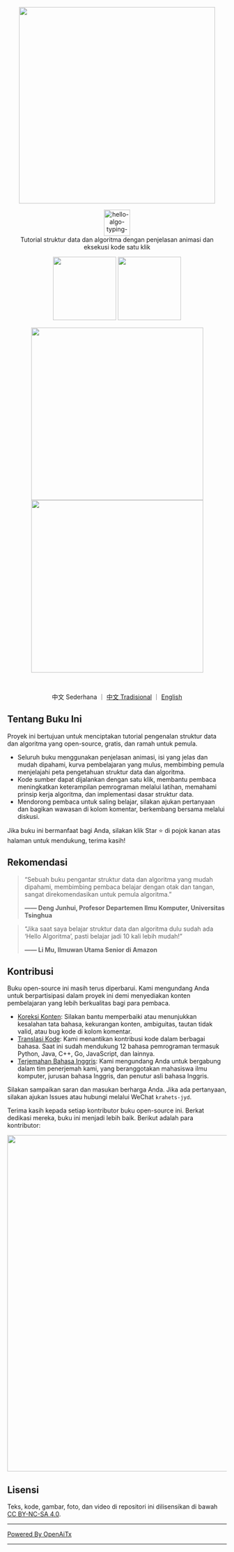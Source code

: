 <p align="center">
  <a href="https://www.hello-algo.com/">
    <img src="https://www.hello-algo.com/index.assets/hello_algo_header.png" width="450"></a>
</p>

<p align="center">
  <img style="height: 60px;" src="https://readme-typing-svg.demolab.com?font=Noto+Sans+SC&weight=400&duration=3500&pause=2000&color=21C8B8&center=true&vCenter=true&random=false&width=200&lines=Hello%2C+%E7%AE%97%E6%B3%95+!" alt="hello-algo-typing-svg" />
  </br>
  Tutorial struktur data dan algoritma dengan penjelasan animasi dan eksekusi kode satu klik
</p>

<p align="center">
  <a href="https://www.hello-algo.com/">
    <img src="https://www.hello-algo.com/index.assets/btn_read_online_dark.svg" width="145"></a>
  <a href="https://github.com/krahets/hello-algo/releases">
    <img src="https://www.hello-algo.com/index.assets/btn_download_pdf_dark.svg" width="145"></a>
</p>

<p align="center">
  <img src="https://www.hello-algo.com/index.assets/animation.gif" width="395">
  <img src="https://www.hello-algo.com/index.assets/running_code.gif" width="395">
</p>

<p align="center">
  <img src="https://img.shields.io/badge/Python-snow?logo=python&logoColor=3776AB" alt="" />
  <img src="https://img.shields.io/badge/Java-snow?logo=coffeescript&logoColor=FC4C02" alt="" />
  <img src="https://img.shields.io/badge/C%2B%2B-snow?logo=c%2B%2B&logoColor=00599C" alt="" />
  <img src="https://img.shields.io/badge/C-snow?logo=c&logoColor=A8B9CC" alt="" />
  <img src="https://img.shields.io/badge/C%23-snow?logo=csharp&logoColor=512BD4" alt="" />
  <img src="https://img.shields.io/badge/JavaScript-snow?logo=javascript&logoColor=E9CE30" alt="" />
  <img src="https://img.shields.io/badge/Go-snow?logo=go&logoColor=00ADD8" alt="" />
  <img src="https://img.shields.io/badge/Swift-snow?logo=swift&logoColor=F05138" alt="" />
  <img src="https://img.shields.io/badge/Rust-snow?logo=rust&logoColor=000000" alt="" />
  <img src="https://img.shields.io/badge/Ruby-snow?logo=ruby&logoColor=CC342D" alt="" />
  <img src="https://img.shields.io/badge/Kotlin-snow?logo=kotlin&logoColor=7F52FF" alt="" />
  <img src="https://img.shields.io/badge/TypeScript-snow?logo=typescript&logoColor=3178C6" alt="" />
  <img src="https://img.shields.io/badge/Dart-snow?logo=dart&logoColor=0175C2" alt="" />
</p>

<p align="center">
  中文 Sederhana
  ｜
  <a href="https://github.com/krahets/hello-algo/blob/main/zh-hant/README.md">中文 Tradisional</a>
  ｜
  <a href="https://github.com/krahets/hello-algo/blob/main/en/README.md">English</a>
</p>

## Tentang Buku Ini

Proyek ini bertujuan untuk menciptakan tutorial pengenalan struktur data dan algoritma yang open-source, gratis, dan ramah untuk pemula.

- Seluruh buku menggunakan penjelasan animasi, isi yang jelas dan mudah dipahami, kurva pembelajaran yang mulus, membimbing pemula menjelajahi peta pengetahuan struktur data dan algoritma.
- Kode sumber dapat dijalankan dengan satu klik, membantu pembaca meningkatkan keterampilan pemrograman melalui latihan, memahami prinsip kerja algoritma, dan implementasi dasar struktur data.
- Mendorong pembaca untuk saling belajar, silakan ajukan pertanyaan dan bagikan wawasan di kolom komentar, berkembang bersama melalui diskusi.

Jika buku ini bermanfaat bagi Anda, silakan klik Star :star: di pojok kanan atas halaman untuk mendukung, terima kasih!

## Rekomendasi

> “Sebuah buku pengantar struktur data dan algoritma yang mudah dipahami, membimbing pembaca belajar dengan otak dan tangan, sangat direkomendasikan untuk pemula algoritma.”
>
> **—— Deng Junhui, Profesor Departemen Ilmu Komputer, Universitas Tsinghua**

> “Jika saat saya belajar struktur data dan algoritma dulu sudah ada ‘Hello Algoritma’, pasti belajar jadi 10 kali lebih mudah!”
>
> **—— Li Mu, Ilmuwan Utama Senior di Amazon**

## Kontribusi

Buku open-source ini masih terus diperbarui. Kami mengundang Anda untuk berpartisipasi dalam proyek ini demi menyediakan konten pembelajaran yang lebih berkualitas bagi para pembaca.

- [Koreksi Konten](https://www.hello-algo.com/chapter_appendix/contribution/): Silakan bantu memperbaiki atau menunjukkan kesalahan tata bahasa, kekurangan konten, ambiguitas, tautan tidak valid, atau bug kode di kolom komentar.
- [Translasi Kode](https://github.com/krahets/hello-algo/issues/15): Kami menantikan kontribusi kode dalam berbagai bahasa. Saat ini sudah mendukung 12 bahasa pemrograman termasuk Python, Java, C++, Go, JavaScript, dan lainnya.
- [Terjemahan Bahasa Inggris](https://github.com/krahets/hello-algo/issues/914): Kami mengundang Anda untuk bergabung dalam tim penerjemah kami, yang beranggotakan mahasiswa ilmu komputer, jurusan bahasa Inggris, dan penutur asli bahasa Inggris.

Silakan sampaikan saran dan masukan berharga Anda. Jika ada pertanyaan, silakan ajukan Issues atau hubungi melalui WeChat `krahets-jyd`.

Terima kasih kepada setiap kontributor buku open-source ini. Berkat dedikasi mereka, buku ini menjadi lebih baik. Berikut adalah para kontributor:

<p align="left">
    <a href="https://github.com/krahets/hello-algo/graphs/contributors">
        <img width="770" src="https://contrib.rocks/image?repo=krahets/hello-algo&max=300&columns=16" />
    </a>
</p>

## Lisensi

Teks, kode, gambar, foto, dan video di repositori ini dilisensikan di bawah [CC BY-NC-SA 4.0](https://creativecommons.org/licenses/by-nc-sa/4.0/).

---

[Powered By OpenAiTx](https://github.com/OpenAiTx/OpenAiTx)

---